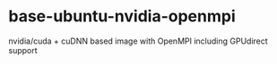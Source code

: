 # base-ubuntu-nvidia-openmpi
nvidia/cuda + cuDNN based image with OpenMPI including GPUdirect support
